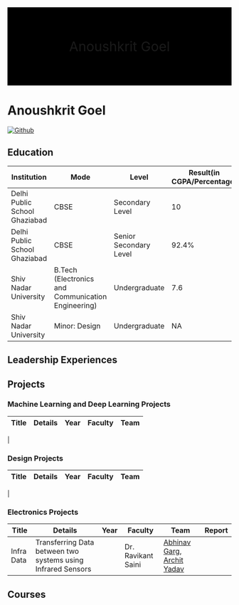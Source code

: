 <div style="background-color:rgba(0, 0, 0); text-align:center; vertical-align: middle; padding:70px 0; color:	rgb(255,255,255); font-size: 30px">
<a>Anoushkrit Goel</a>
</div>

# Anoushkrit Goel
[![Github](https://github.githubassets.com/images/modules/logos_page/GitHub-Mark.png)](https://github.com/anoushkrit)
## Education

| Institution| Mode| Level | Result(in CGPA/Percentage)|
|------------|-----|-------|-------|
|Delhi Public School Ghaziabad| CBSE |Secondary Level| 10|
|Delhi Public School Ghaziabad| CBSE |Senior Secondary Level| 92.4%|
|Shiv Nadar University| B.Tech (Electronics and Communication Engineering)|Undergraduate|7.6|
|Shiv Nadar University| Minor: Design| Undergraduate| NA |

## Leadership Experiences

## Projects

### Machine Learning and Deep Learning Projects
| Title| Details| Year| Faculty| Team|
|------|--------|-----|--------|-----|
|

### Design Projects
| Title| Details| Year| Faculty| Team|
|------|--------|-----|--------|-----|
|

### Electronics Projects
| Title| Details| Year| Faculty| Team| Report|
|------|--------|-----|--------|-----|-------|
|Infra Data| Transferring Data between two systems using Infrared Sensors|  | Dr. Ravikant Saini| [Abhinav Garg](https://in.linkedin.com/in/abhinav-garg-5a0183178), [Archit Yadav](https://in.linkedin.com/in/archit-yadav-95482b156)|


## Courses

